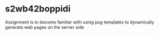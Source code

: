# s2wb42boppidi
Assignment is to become familiar with using pug templates to dynamically generate web pages on the server side
